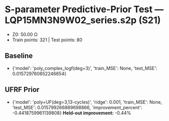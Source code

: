 # S-parameter Predictive-Prior Test — LQP15MN3N9W02_series.s2p (S21)
- Z0: 50.00 Ω
- Train points: 321  |  Test points: 80

## Baseline
- {'model': 'poly_complex_logf(deg=3)', 'train_MSE': None, 'test_MSE': 0.015729760852246654}

## UFRF Prior
- {'model': 'poly+UF(deg=3,13-cycles)', 'ridge': 0.001, 'train_MSE': None, 'test_MSE': 0.015799266889698866, 'improvement_percent': -0.4418759961139808}
**Held-out improvement:** -0.44%